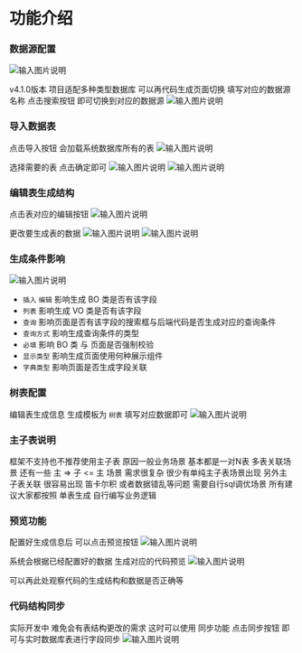 # 功能介绍

### 数据源配置

![输入图片说明](https://images.gitee.com/uploads/images/2022/0421/110826_bf8dba86_1766278.png "屏幕截图.png")

v4.1.0版本 项目适配多种类型数据库 可以再代码生成页面切换 
填写对应的数据源名称 点击搜索按钮 即可切换到对应的数据源
![输入图片说明](https://images.gitee.com/uploads/images/2022/0421/110933_b011ea8f_1766278.png "屏幕截图.png")

### 导入数据表

点击导入按钮 会加载系统数据库所有的表
![输入图片说明](https://images.gitee.com/uploads/images/2022/0421/111212_75a30324_1766278.png "屏幕截图.png")

选择需要的表 点击确定即可
![输入图片说明](https://images.gitee.com/uploads/images/2022/0421/111312_dfca60f4_1766278.png "屏幕截图.png")
![输入图片说明](https://images.gitee.com/uploads/images/2022/0421/111331_bb16f75f_1766278.png "屏幕截图.png")

### 编辑表生成结构

点击表对应的编辑按钮
![输入图片说明](https://images.gitee.com/uploads/images/2022/0421/111400_d424f749_1766278.png "屏幕截图.png")

更改要生成表的数据
![输入图片说明](https://images.gitee.com/uploads/images/2022/0421/111458_d02c8555_1766278.png "屏幕截图.png")
![输入图片说明](https://images.gitee.com/uploads/images/2022/0421/111521_39f2d0d3_1766278.png "屏幕截图.png")

### 生成条件影响
![输入图片说明](https://images.gitee.com/uploads/images/2022/0421/111556_8ae0b0e6_1766278.png "屏幕截图.png")


* `插入` `编辑` 影响生成 BO 类是否有该字段
* `列表` 影响生成 VO 类是否有该字段
* `查询` 影响页面是否有该字段的搜索框与后端代码是否生成对应的查询条件
* `查询方式` 影响生成查询条件的类型
* `必填` 影响 BO 类 与 页面是否强制校验
* `显示类型` 影响生成页面使用何种展示组件
* `字典类型` 影响页面是否生成字段关联

### 树表配置

编辑表生成信息 生成模板为 `树表` 填写对应数据即可
![输入图片说明](https://images.gitee.com/uploads/images/2022/0421/112210_c12c0e2a_1766278.png "屏幕截图.png")

### 主子表说明

框架不支持也不推荐使用主子表
原因一般业务场景 基本都是一对N表 多表关联场景
还有一些 主 => 子 <= 主 场景 需求很复杂 很少有单纯主子表场景出现
另外主子表关联 很容易出现 笛卡尔积 或者数据错乱等问题 需要自行sql调优场景
所有建议大家都按照 单表生成 自行编写业务逻辑

### 预览功能

配置好生成信息后 可以点击预览按钮
![输入图片说明](https://images.gitee.com/uploads/images/2022/0421/112635_cd58ab0c_1766278.png "屏幕截图.png")

系统会根据已经配置好的数据 生成对应的代码预览
![输入图片说明](https://images.gitee.com/uploads/images/2022/0421/112726_613d1f7d_1766278.png "屏幕截图.png")

可以再此处观察代码的生成结构和数据是否正确等

### 代码结构同步

实际开发中 难免会有表结构更改的需求
这时可以使用 同步功能 点击同步按钮 即可与实时数据库表进行字段同步
![输入图片说明](https://images.gitee.com/uploads/images/2022/0421/112939_5198ebde_1766278.png "屏幕截图.png")
